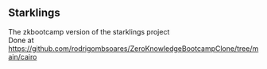 ## Starklings
The zkbootcamp version of the starklings project  
Done at https://github.com/rodrigombsoares/ZeroKnowledgeBootcampClone/tree/main/cairo
